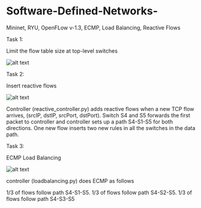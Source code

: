 # Software-Defined-Networks-
Mininet, RYU, OpenFLow v-1.3, ECMP, Load Balancing, Reactive Flows 


Task 1:

Limit the flow table size at top-level switches

![alt text](https://github.com/Samruddhi1995/Software-Defined-Networks-/blob/master/LimitSizeOfFlowTable.PNG)
      

Task 2:

Insert reactive flows

![alt text](https://github.com/Samruddhi1995/Software-Defined-Networks-/blob/master/ReactiveFLow.PNG)


Controller (reactive_controller.py) adds reactive flows  when a new TCP flow arrives, (srcIP, dstIP, srcPort, dstPort).
Switch S4 and S5 forwards the first packet to controller and controller sets up a path S4-S1-S5 for both directions.
One new flow inserts two new rules in all the switches in the data path.

Task 3:

ECMP Load Balancing 

![alt text](https://github.com/Samruddhi1995/Software-Defined-Networks-/blob/master/loadbalancing.PNG)

controller (loadbalancing.py) does ECMP as follows

1/3 of flows follow path S4-S1-S5.
1/3 of flows follow path S4-S2-S5.
1/3 of flows follow path S4-S3-S5



